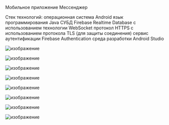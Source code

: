 Мобильное приложение Мессенджер 

Стек технологий:
операционная система Android
язык программирования Java
СУБД Firebase Realtime Database с использованием технологии WebSocket 
протокол HTTPS с использованием протокола TLS (для защиты соединения)
сервис аутентификации Firebase Authentication 
среда разработки Android Studio

![изображение](https://github.com/user-attachments/assets/77800eb1-1345-43b3-8f3e-25a717172287)

![изображение](https://github.com/user-attachments/assets/980da69f-6c91-418f-8823-ae970ce68c88)

![изображение](https://github.com/user-attachments/assets/2ca10aa1-0b4d-49e8-b230-19c82c402b55)

![изображение](https://github.com/user-attachments/assets/111859b2-21b2-481e-8659-da28246222a3)

![изображение](https://github.com/user-attachments/assets/f3bf0b1f-f1e9-4b5e-93e1-dcd7c61c6f5d)

![изображение](https://github.com/user-attachments/assets/34e01e97-1987-4128-82ba-327ce11dba46)


![изображение](https://github.com/user-attachments/assets/8795a5f5-e201-46e6-995f-eb98933b8580)

![изображение](https://github.com/user-attachments/assets/1e53cc3b-158a-4fcb-8a2c-e4fd55afc462)




